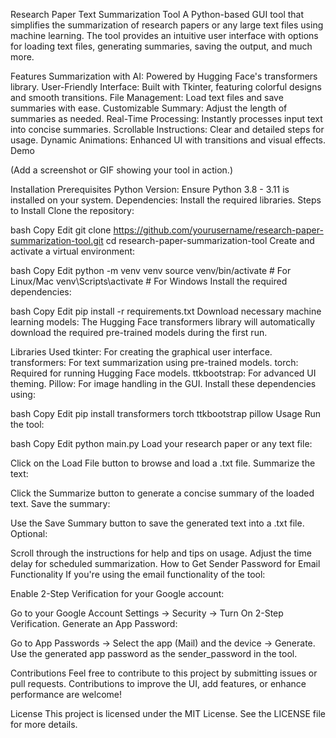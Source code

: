 Research Paper Text Summarization Tool
A Python-based GUI tool that simplifies the summarization of research papers or any large text files using machine learning. The tool provides an intuitive user interface with options for loading text files, generating summaries, saving the output, and much more.

Features
Summarization with AI: Powered by Hugging Face's transformers library.
User-Friendly Interface: Built with Tkinter, featuring colorful designs and smooth transitions.
File Management: Load text files and save summaries with ease.
Customizable Summary: Adjust the length of summaries as needed.
Real-Time Processing: Instantly processes input text into concise summaries.
Scrollable Instructions: Clear and detailed steps for usage.
Dynamic Animations: Enhanced UI with transitions and visual effects.
Demo

(Add a screenshot or GIF showing your tool in action.)

Installation
Prerequisites
Python Version: Ensure Python 3.8 - 3.11 is installed on your system.
Dependencies: Install the required libraries.
Steps to Install
Clone the repository:

bash
Copy
Edit
git clone https://github.com/yourusername/research-paper-summarization-tool.git
cd research-paper-summarization-tool
Create and activate a virtual environment:

bash
Copy
Edit
python -m venv venv
source venv/bin/activate  # For Linux/Mac
venv\Scripts\activate     # For Windows
Install the required dependencies:

bash
Copy
Edit
pip install -r requirements.txt
Download necessary machine learning models: The Hugging Face transformers library will automatically download the required pre-trained models during the first run.

Libraries Used
tkinter: For creating the graphical user interface.
transformers: For text summarization using pre-trained models.
torch: Required for running Hugging Face models.
ttkbootstrap: For advanced UI theming.
Pillow: For image handling in the GUI.
Install these dependencies using:

bash
Copy
Edit
pip install transformers torch ttkbootstrap pillow
Usage
Run the tool:

bash
Copy
Edit
python main.py
Load your research paper or any text file:

Click on the Load File button to browse and load a .txt file.
Summarize the text:

Click the Summarize button to generate a concise summary of the loaded text.
Save the summary:

Use the Save Summary button to save the generated text into a .txt file.
Optional:

Scroll through the instructions for help and tips on usage.
Adjust the time delay for scheduled summarization.
How to Get Sender Password for Email Functionality
If you're using the email functionality of the tool:

Enable 2-Step Verification for your Google account:

Go to your Google Account Settings → Security → Turn On 2-Step Verification.
Generate an App Password:

Go to App Passwords → Select the app (Mail) and the device → Generate.
Use the generated app password as the sender_password in the tool.

Contributions
Feel free to contribute to this project by submitting issues or pull requests. Contributions to improve the UI, add features, or enhance performance are welcome!

License
This project is licensed under the MIT License. See the LICENSE file for more details.

